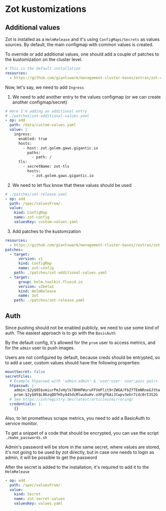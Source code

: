 # Zot kustomizations

## Additional values

Zot is installed as a `HelmRelease` and it's using `ConfigMaps/Secrets` as values sources. By default, the main configmap with common values is created.

To override or add additional values, one should add a couple of patches to the kustomization on the cluster level.

```yaml
# This is the default installation
resources:
  - https://github.com/giantswarm/management-cluster-bases/extras/zot-cache?ref=main
```

Now, let's say, we need to add `Ingress`

1. We need to add another entry to the values configmap (or we can create another configmap/secret)

```yaml
# Here I'm adding an additional entry
# ./patches/zot-additional-values.yaml
- op: add
  path: /data/custom-values.yaml
  value: |
    ingress:
      enabled: true
      hosts:
        - host: zot.golem.gaws.gigantic.io
          paths:
            - path: /
      tls:
        - secretName: zot-tls
          hosts:
            - zot.golem.gaws.gigantic.io
```

2. We need to let flux know that these values should be used

```yaml
# ./patches/zot-release.yaml
- op: add
  path: /spec/valuesFrom/-
  value:
    kind: ConfigMap
    name: zot-config
    valuesKey: custom-values.yaml
```

3. Add patches to the kustomization

```yaml
resources:
  - https://github.com/giantswarm/management-cluster-bases//extras/zot-cache?ref=main
patches:
  - target:
      version: v1
      kind: ConfigMap
      name: zot-config
    path: ./patches/zot-additional-values.yaml
  - target:
      group: helm.toolkit.fluxcd.io
      version: v2beta1
      kind: HelmRelease
      name: zot
    path: ./patches/zot-release.yaml
```

## Auth

Since pushing should not be enabled publicly, we need to use some kind of auth. The easiest approach is to go with the `BasicAuth`

By the default config, it's allowed for the `prom` user to access metrics, and for the `admin` user to push images.

Users are not configured by default, because creds should be entrypted, so to add a user, custom values should have the following properties:

```yaml
mountSecret: false
secretFiles:
  # Example htpasswd with 'admin:admin' & 'user:user' user:pass pairs
  htpasswd: |-
    admin:$2y$05$vmiurPmJvHylk78HHFWuruFFVePlit9rZWGA/FbZfTEmNRneGJtha
    prom:$2y$05$L86zqQDfH5y445dcMlwu6uHv.oXFgT6AiJCwpv3ehr7idc0rI3S2G
  # See https://zotregistry.dev/latest/articles/mirroring/
  credentials: |-
    {}
```

Also, to let prometheus scrape metrics, you need to add a BasicAuth to service monitor.

To get a snippet of a code that should be encrypted, you can use the script `./make_passwords.sh`

Admin's password will be store in the same secret, where values are stored, it's not going to be used by zot directly, but in case one needs to login as admin, it will be possible to get the password

After the secret is added to the installation, it's required to add it to the `HelmRelease`

```yaml
- op: add
  path: /spec/valuesFrom/-
  value:
    kind: Secret
    name: zot-secret-values
    valuesKey: values.yaml
```
